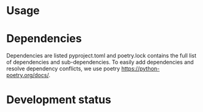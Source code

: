 # Usage

# Dependencies
Dependencies are listed pyproject.toml and poetry.lock contains the full list of
dependencies and sub-dependencies. To easily add dependencies and resolve dependency conflicts,
we use poetry https://python-poetry.org/docs/.

# Development status